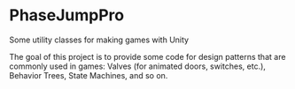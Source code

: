 # PhaseJumpPro
Some utility classes for making games with Unity

The goal of this project is to provide some code for design patterns that are commonly used in games: Valves (for animated doors, switches, etc.), Behavior Trees, State Machines, and so on.
